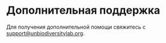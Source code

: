 # Дополнительная поддержка

Для получения дополнительной помощи свяжитесь с <support@unbiodiversitylab.org>.
